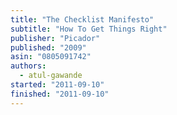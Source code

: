 ```yaml
---
title: "The Checklist Manifesto"
subtitle: "How To Get Things Right"
publisher: "Picador"
published: "2009"
asin: "0805091742"
authors:
  - atul-gawande
started: "2011-09-10"
finished: "2011-09-10"
---
```

